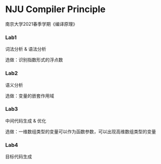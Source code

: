 # NJU Compiler Principle

南京大学2021春季学期《编译原理》

### Lab1

词法分析 & 语法分析

选做：识别指数形式的浮点数

### Lab2

语义分析

选做：变量的嵌套作用域

### Lab3

中间代码生成 & 优化

选做：一维数组类型的变量可以作为函数参数，可以出现高维数组类型的变量

### Lab4

目标代码生成